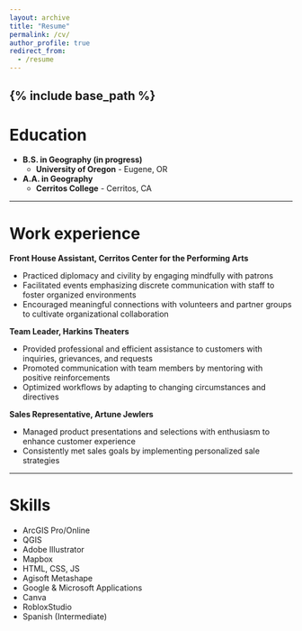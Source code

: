 ```yaml
---
layout: archive
title: "Resume"
permalink: /cv/
author_profile: true
redirect_from:
  - /resume
---
```


{% include base_path %}
---
Education
======
- **B.S. in Geography (in progress)**
  - **University of Oregon** - Eugene, OR
- **A.A. in Geography**
  - **Cerritos College** - Cerritos, CA

---

Work experience
======
**Front House Assistant, 
Cerritos Center for the Performing Arts**

* Practiced diplomacy and civility by engaging mindfully with patrons 
* Facilitated events emphasizing discrete communication with staff to
 foster organized environments
* Encouraged meaningful connections with volunteers and partner
 groups to cultivate organizational collaboration

**Team Leader, Harkins Theaters**

* Provided professional and efficient assistance to customers with
 inquiries, grievances, and requests
* Promoted communication with team members by mentoring with
 positive reinforcements
* Optimized workflows by adapting to changing circumstances and
 directives

**Sales Representative, Artune Jewlers**

* Managed product presentations and selections with enthusiasm to
 enhance customer experience
* Consistently met sales goals by implementing personalized sale strategies

---

Skills
======
* ArcGIS Pro/Online
* QGIS
* Adobe Illustrator
* Mapbox
* HTML, CSS, JS
* Agisoft Metashape
* Google & Microsoft Applications
* Canva
* RobloxStudio
* Spanish (Intermediate)
